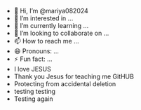 - 👋 Hi, I’m @mariya082024
- 👀 I’m interested in ...
- 🌱 I’m currently learning ...
- 💞️ I’m looking to collaborate on ...
- 📫 How to reach me ...
- 😄 Pronouns: ...
- ⚡ Fun fact: ...
- I love JESUS
- Thank you Jesus for teaching me GitHUB
- Protecting from accidental deletion
- testing testing
- Testing again

<!---
mariya082024/mariya082024 is a ✨ special ✨ repository because its `README.md` (this file) appears on your GitHub profile.
You can click the Preview link to take a look at your changes.
--->
